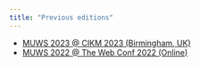 ```yaml
---
title: "Previous editions"
---
```


- [MUWS 2023 @ CIKM 2023 (Birmingham, UK)](/previous/2023)
- [MUWS 2022 @ The Web Conf 2022 (Online)](/previous/2022)